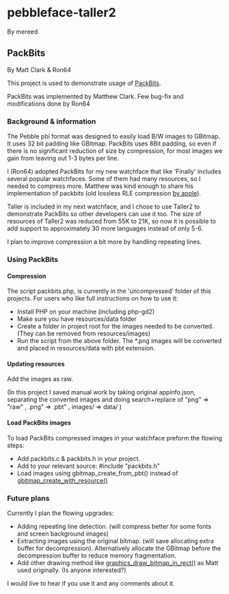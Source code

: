 # pebbleface-taller2
By mereed

## PackBits 
By Matt Clark & Ron64

This project is used to demonstrate usage of [PackBits](http://en.wikipedia.org/wiki/PackBits).

PackBits was implemented by Matthew Clark. Few bug-fix and modifications done by Ron64

### Background & information
The Pebble pbi format was designed to easily load B/W images to GBitmap. It uses 32 bit padding like GBitmap. PackBits uses 8Bit padding, so even if there is no significant reduction of size by compression, for most images we gain from leaving out 1-3 bytes per line.

I (Ron64) adopted PackBits for my new watchface that like 'Finally' includes several popular watchfaces. Some of them had many resources, so I needed to compress more. Matthew was kind enough to share his implementation of packbits (old lossless RLE compression [by apple](http://web.archive.org/web/20080705155158/http://developer.apple.com/technotes/tn/tn1023.html)). 

Taller is included in my next watchface, and I chose to use Taller2 to demonstrate PackBits so other developers can use it too. The size of resources of Taller2 was reduced from 55K to 21K, so now it is possible to add support to approximately 30 more languages instead of only 5-6.

I plan to improve compression a bit more by handling repeating lines.

### Using PackBits

#### Compression
The script packbits.php, is currently in the 'uncompressed' folder of this projects. For users who like full instructions on how to use it:

* Install PHP on your machine (including php-gd2)
* Make sure you have resources/data folder
* Create a folder in project root for the images needed to be converted. (They can be removed from resources/images)
* Run the script from the above folder. The *.png images will be converted and placed in resources/data with pbt extension.

#### Updating resources
Add the images as raw.

(In this project I saved manual work by taking original appinfo.json, separating the converted images and doing search+replace of "png" => "raw" , .png" => .pbt" , images/ => data/ )

#### Load PackBits images
To load PackBits compressed images in your watchface preform the flowing steps:

* Add packbits.c & packbits.h in your project.
* Add to your relevant source: #include "packbits.h"
* Load images using gbitmap_create_from_pbt() instead of [gbitmap_create_with_resource()](http://developer.getpebble.com/docs/c/Graphics/Graphics_Types/#gbitmap_create_with_resource)


### Future plans
Currently I plan the flowing upgrades:
* Adding repeating line detection. (will compress better for some fonts and screen background images)
* Extracting images using the original bitmap. (will save allocating extra buffer for decompression). Alternatively allocate the GBitmap before the decompression buffer to reduce memory fragmentation.
* Add other drawing method like [graphics_draw_bitmap_in_rect()](http://developer.getpebble.com/docs/c/Graphics/Drawing_Primitives/#graphics_draw_bitmap_in_rect) as Matt used originally. (Is anyone interested?)


I would live to hear if you use it and any comments about it.
